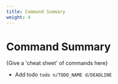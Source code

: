 ```yaml
---
title: Command Summary
weight: 4
---
```


# Command Summary

{Give a 'cheat sheet' of commands here}

* Add todo `todo n/TODO_NAME d/DEADLINE`
